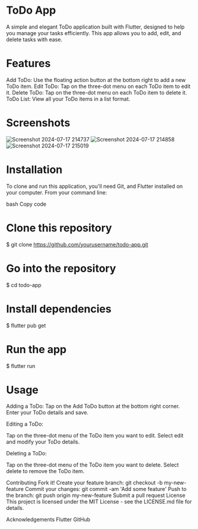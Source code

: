 # ToDo App

A simple and elegant ToDo application built with Flutter, designed to help you manage your tasks efficiently. This app allows you to add, edit, and delete tasks with ease.

# Features
Add ToDo: Use the floating action button at the bottom right to add a new ToDo item.
Edit ToDo: Tap on the three-dot menu on each ToDo item to edit it.
Delete ToDo: Tap on the three-dot menu on each ToDo item to delete it.
ToDo List: View all your ToDo items in a list format.

# Screenshots
![Screenshot 2024-07-17 214737](https://github.com/user-attachments/assets/acb1305f-c8a8-484f-9a04-380946cf932b)
![Screenshot 2024-07-17 214858](https://github.com/user-attachments/assets/3c2aabc9-0678-46df-87a0-84a045675f89)
![Screenshot 2024-07-17 215019](https://github.com/user-attachments/assets/0963649e-130b-4642-9dab-4be88a99f1bb)

# Installation
To clone and run this application, you'll need Git, and Flutter installed on your computer. From your command line:

bash
Copy code
# Clone this repository
$ git clone https://github.com/yourusername/todo-app.git

# Go into the repository
$ cd todo-app

# Install dependencies
$ flutter pub get

# Run the app
$ flutter run


# Usage
Adding a ToDo:
Tap on the Add ToDo button at the bottom right corner.
Enter your ToDo details and save.

Editing a ToDo:

Tap on the three-dot menu of the ToDo item you want to edit.
Select edit and modify your ToDo details.

Deleting a ToDo:

Tap on the three-dot menu of the ToDo item you want to delete.
Select delete to remove the ToDo item.

Contributing
Fork it!
Create your feature branch: git checkout -b my-new-feature
Commit your changes: git commit -am 'Add some feature'
Push to the branch: git push origin my-new-feature
Submit a pull request
License
This project is licensed under the MIT License - see the LICENSE.md file for details.

Acknowledgements
Flutter
GitHub
